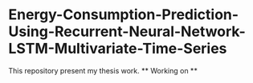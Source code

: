 # Energy-Consumption-Prediction-Using-Recurrent-Neural-Network-LSTM-Multivariate-Time-Series
This repository present my thesis work. ** Working on **
